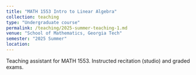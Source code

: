```yaml
---
title: "MATH 1553 Intro to Linear Algebra"
collection: teaching
type: "Undergraduate course"
permalink: /teaching/2025-summer-teaching-1.md
venue: "School of Mathematics, Georgia Tech"
semester: "2025 Summer"
location: 
---
```

Teaching assistant for MATH 1553. Instructed recitation (studio) and graded exams.
